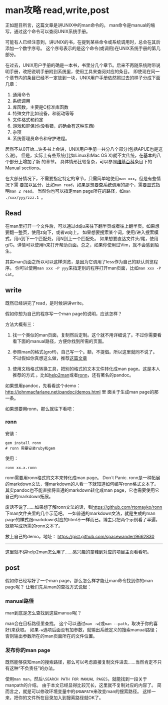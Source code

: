 man攻略 read,write,post
=====

正如题目所言，这篇文章是讲UNIX中的man命令的。
man命令是manual的缩写，通过这个命令可以查阅UNIX系统手册。

可能有人已经注意到，讲UNIX的书，在提到某些命令或系统调用时，总会在其后添加一个数字序号。
这个序号表示的是这个命令(或调用)在UNIX系统手册的第几部分。

在过去，UNIX用户手册的确是一本书，书里分几个章节。后来不再随系统附带说明手册，改把说明手册附到系统里，使用工具来查阅对应的条目。
即使现在同一个章节内的条目已经不一定放到一块，UNIX用户手册依然照过去的样子分成下面几章：

1. 通用命令
2. 系统调用
3. 库函数，主要是C标准库函数
4. 特殊文件比如设备，和驱动等等
5. 文件格式和约定
6. 游戏和屏保(你没看错，的确会有这种东西)
7. 杂项
8. 系统管理员命令和守护进程。

居然不从0开始...许多书上会讲，UNIX用户手册一共分八个部分(包括APUE也是这么说)。
但是，实际上有些系统(比如Linux和Mac OS X)就不太传统，在基本的八个部分上增加了新
的章节。
具体情形比较复杂，可以参照[维基百科](http://en.wikipedia.org/wiki/Man_page#Manual_sections)条目下的Manual sections。

在大部分情况下，不需要指定特定的章节，只需简单地使用`man xxx`。但是有些情况下需
要加以区分，比如`man read`，如果是想要查系统调用的那个，需要显式指明`man 2 read`。
当然你也可以指定man page所在的路径，如`man ./xxx/yyy/zzz.1 `。

Read
-----

在man里打开一个文件后，可以通过d或u来往下翻半页或者往上翻半页。如果想要翻一整页，使用z向下，或者w向上。
如果想要搜索某个词，使用/进入搜索模式，用n到下一个匹配处，用N到上一个匹配处。
如果想要直达文件头/尾，使用g/G。详情可以使用h来打开帮助页面。总之，如果你使用过Vim，就不会感到陌生。

其实man页面之所以可以这样浏览，是因为它调用了less作为自己的默认浏览程序。
你可以使用`man xxx -P yyy`来指定别的程序打开man页面，比如`man xxx -P cat`。

write
-----

既然已经讲完了read，是时候讲讲write。

假如你想为自己的程序写一个man page的说明，应该怎样？

方法大概有三：

1. 找一个类似的man页面，复制然后定制。这个就不用详细说了。不过你需要看看下面的manual路径，方便你找到所需的页面。

2. 参照man的格式(groff)，自己写一个。额，不提倡。所以这里就同不说了。
不过假如你真想这么做，推荐[这篇文章](http://www.schweikhardt.net/man_page_howto.html)

3. 使用文档格式转换工具，把别的格式的文本文件转化成man page。这是本人推荐的方式
。比如[help2man](http://www.gnu.org/software/help2man/)或者[ronn](https://github.com/rtomayko/ronn)，还有著名的pandoc。

如果想用pandoc，先看看这个demo：<http://johnmacfarlane.net/pandoc/demos.html> 里
面关于生成man page的那一条。

如果想要用ronn，那么就往下看吧：

### ronn

安装：
    
    gem install ronn
    # ronn 需要安装ruby和gem

使用：

    ronn xx.x.ronn

ronn需要用ronn格式的文本来转化成man page。
Don`t Panic. ronn是一种拓展的markdown文法，懂markdown的人看一下就知道如何编写ronn格式文本了。
其实pandoc也不能直接将普通的markdown转化成man page，它也需要使用它自己的markdown拓展。

废话不说了……如果想了解ronn文法的话，看<https://github.com/rtomayko/ronn>下man文件夹里的几个示范吧。
一如普通的markdown文法，就是生成的man page的样式跟markdown对应的html不一样而已。博主只把两个示例看了半遍，就能写成所需的ronn文本了。

放上自己的demo，地址： <https://gist.github.com/spacewander/9662830>

---

这里就不讲help2man怎么用了……感兴趣的童鞋到对应的项目主页看看吧。

post
------

假如你已经写好了一个man page，那么怎么样才能让man命令找到你的man page呢？
让我们先从man的查找方式说起：

### manual路径

man到底是怎么查找到这些manual呢？

man会在目标路径里查找。
这个可以通过`man -w`(或`man --path`，取决于你的喜好)来获取。
如果`-w`选项后面没有加参数，就输出系统定义的搜索manual路径；否则输出参数所在的man页面所在的文件位置。

### 发布你的man page

既然能够获知man的搜索路径，那么可以考虑直接复制文件进去……当然肯定不只有这种“不负责任”的办法。

使用`man man`，然后`\SEARCH PATH FOR MANUAL PAGES`，就能找到一段关于manpath的介绍。
由于本文已经显得比较冗长，这里就不复制对应的内容了。
简而言之，就是可以修改环境变量中的`$MANPATH`来改变man的搜索路径。
这样一来，把你的文件所在目录加入到搜索路径就OK了。
